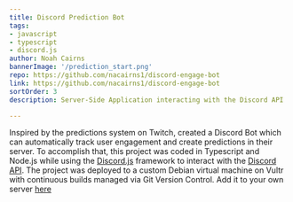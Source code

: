 ```yaml
---
title: Discord Prediction Bot
tags:
- javascript
- typescript
- discord.js
author: Noah Cairns
bannerImage: '/prediction_start.png'
repo: https://github.com/nacairns1/discord-engage-bot
link: https://github.com/nacairns1/discord-engage-bot
sortOrder: 3
description: Server-Side Application interacting with the Discord API

---
```

Inspired by the predictions system on Twitch, created a Discord Bot which can automatically track user engagement and create predictions in their server. To accomplish that, this project was coded in Typescript and Node.js while using the [Discord.js](https://discord.js.org/#/) framework to interact with the [Discord API](https://discord.com/developers/docs/reference). The project was deployed to a custom Debian virtual machine on Vultr with continuous builds managed via Git Version Control. Add it to your own server [here](https://discord.com/api/oauth2/authorize?client_id=724635854944993281&permissions=60398136432&scope=bot%20applications.commands)